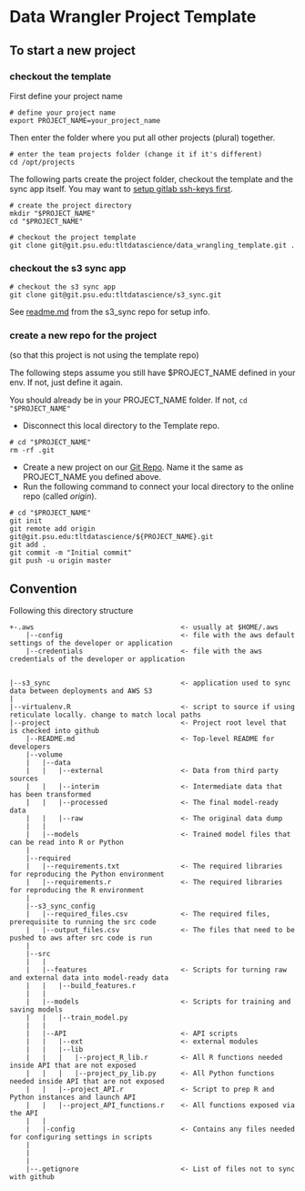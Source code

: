 # Data Wrangler Project Template

## To start a new project

### checkout the template
First define your project name
```
# define your project name
export PROJECT_NAME=your_project_name
```
Then enter the folder where you put all other projects (plural) together.
```
# enter the team projects folder (change it if it's different)
cd /opt/projects
```
The following parts create the project folder, checkout the template and the sync app itself. You may want to [setup gitlab ssh-keys first](https://docs.gitlab.com/ee/gitlab-basics/create-your-ssh-keys.html).
```
# create the project directory
mkdir "$PROJECT_NAME"
cd "$PROJECT_NAME"

# checkout the project template
git clone git@git.psu.edu:tltdatascience/data_wrangling_template.git .
```
### checkout the s3 sync app
```
# checkout the s3 sync app
git clone git@git.psu.edu:tltdatascience/s3_sync.git
```
See [readme.md](https://git.psu.edu/tltdatascience/s3_sync/blob/master/README.md) from the s3_sync repo for setup info.


### create a new repo for the project
(so that this project is not using the template repo)

The following steps assume you still have $PROJECT_NAME defined in your env. If not, just define it again.

You should already be in your PROJECT_NAME folder. If not, `cd "$PROJECT_NAME"`

- Disconnect this local directory to the Template repo.

```
# cd "$PROJECT_NAME"
rm -rf .git
```

- Create a new project on our [Git Repo](https://git.psu.edu/tltdatascience). Name it the same as PROJECT_NAME you defined above.
- Run the following command to connect your local directory to the online repo (called _origin_).

```
# cd "$PROJECT_NAME"
git init
git remote add origin git@git.psu.edu:tltdatascience/${PROJECT_NAME}.git
git add .
git commit -m "Initial commit"
git push -u origin master
```


## Convention

Following this directory structure
```
+-.aws                                    <- usually at $HOME/.aws
    |--config                             <- file with the aws default settings of the developer or application
    |--credentials                        <- file with the aws credentials of the developer or application


|--s3_sync                                <- application used to sync data between deployments and AWS S3
|
|--virtualenv.R                           <- script to source if using reticulate locally. change to match local paths
|--project                                <- Project root level that is checked into github
    |--README.md                          <- Top-level README for developers
    |--volume
    |   |--data
    |   |   |--external                   <- Data from third party sources
    |   |   |--interim                    <- Intermediate data that has been transformed
    |   |   |--processed                  <- The final model-ready data
    |   |   |--raw                        <- The original data dump
    |   |
    |   |--models                         <- Trained model files that can be read into R or Python
    |
    |--required
    |   |--requirements.txt               <- The required libraries for reproducing the Python environment
    |   |--requirements.r                 <- The required libraries for reproducing the R environment
    |
    |--s3_sync_config
    |   |--required_files.csv             <- The required files, prerequisite to running the src code
    |   |--output_files.csv               <- The files that need to be pushed to aws after src code is run
    |
    |--src
    |   |
    |   |--features                       <- Scripts for turning raw and external data into model-ready data
    |   |   |--build_features.r
    |   |
    |   |--models                         <- Scripts for training and saving models
    |   |   |--train_model.py
    |   |
    |   |--API                            <- API scripts
    |   |   |--ext                        <- external modules
    |   |   |--lib
    |   |   |   |--project_R_lib.r        <- All R functions needed inside API that are not exposed
    |   |   |   |--project_py_lib.py      <- All Python functions needed inside API that are not exposed
    |   |   |--project_API.r              <- Script to prep R and Python instances and launch API
    |   |   |--project_API_functions.r    <- All functions exposed via the API
    |   |
    |   |-config                          <- Contains any files needed for configuring settings in scripts
    |
    |
    |
    |--.getignore                         <- List of files not to sync with github
```
